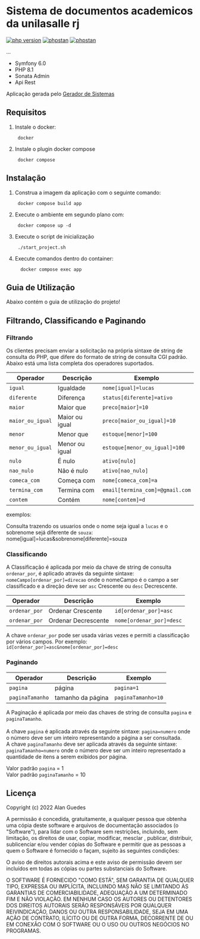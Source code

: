 # Sistema de documentos academicos da unilasalle rj

[![php version](https://img.shields.io/badge/php-v8.1-blue?style=flat&logo=php)](php/composer.json#L6)
[![phpstan](https://img.shields.io/badge/symfony-level%2010-brightgreen.svg?style=flat)](CONTRIBUTING.md#phpstan)
[![phpstan](https://img.shields.io/badge/sonata_admin-level%2010-brightgreen.svg?style=flat)](CONTRIBUTING.md#phpstan)

...
<br>

* Symfony 6.0
* PHP 8.1
* Sonata Admin
* Api Rest


Aplicação gerada pelo <a target="_blank" href="https://geradordesistemas.com.br/">Gerador de Sistemas</a>


## Requisitos
1. Instale o docker:

        docker
2. Instale o plugin docker compose

        docker compose

## Instalação

1. Construa a imagem da aplicação com o seguinte comando:

        docker compose build app

2. Execute o ambiente em segundo plano com:

        docker compose up -d
3. Execute o script de inicialização

        ./start_project.sh

4. Execute comandos dentro do container:

         docker compose exec app

## Guia de Utilização

Abaixo contém o guia de utilização do projeto!


## Filtrando, Classificando e Paginando

### Filtrando

Os clientes precisam enviar a solicitação na própria sintaxe de string de consulta do PHP, que difere do formato de
string de consulta CGI padrão. Abaixo está uma lista completa dos operadores suportados.


| Operador         | Descrição       | Exemplo
|------------------|-----------------| -----------------
| `igual`          | Igualdade       | `nome[igual]=lucas`
| `diferente`      | Diferença       | `status[diferente]=ativo`
| `maior`          | Maior que       | `preco[maior]=10`
| `maior_ou_igual` | Maior ou igual  | `preco[maior_ou_igual]=10`
| `menor`          | Menor que       | `estoque[menor]=100`
| `menor_ou_igual` | Menor ou igual  | `estoque[menor_ou_igual]=100`
| `nulo`           | É nulo          | `ativo[nulo]`
| `nao_nulo`       | Não é nulo      | `ativo[nao_nulo]`
| `comeca_com`     | Começa com      | `nome[comeca_com]=a`
| `termina_com`    | Termina com     | `email[termina_com]=@gmail.com`
| `contem`         | Contém          | `nome[contem]=d`

exemplos:

Consulta trazendo os usuarios onde o nome seja igual a `lucas` e o sobrenome
sejá diferente de `souza`:   nome[igual]=lucas&sobrenome[diferente]=souza

### Classificando

A Classificação é aplicada por meio da chave de string de consulta `ordenar_por`,
é aplicado através da seguinte sintaxe: `nomeCampo[ordenar_por]=direcao`
onde o nomeCampo é o campo a ser classificado e a direção deve ser `asc` Crescente ou `desc` Decrescente.

| Operador      | Descrição      | Exemplo
|---------------|----------------| -----------------
| `ordenar_por` | Ordenar Crescente       | `id[ordenar_por]=asc`
| `ordenar_por`     | Ordenar Decrescente | `nome[ordenar_por]=desc`

A chave `ordenar_por` pode ser usada várias vezes e permiti a classificação por vários campos.
Por exemplo: `id[ordenar_por]=asc&nome[ordenar_por]=desc`


### Paginando
| Operador        | Descrição         | Exemplo
|-----------------|-------------------| -----------------
| `pagina`        | página            | `pagina=1`
| `paginaTamanho` | tamanho da página | `paginaTamanho=10`

A Paginação é aplicada por meio das chaves de string de consulta `pagina` e `paginaTamanho`. <br><br>
A chave `pagina` é aplicada através da seguinte sintaxe: `pagina=numero` onde o número deve ser um inteiro representando a página a ser consultada. <br>
A chave `paginaTamanho` deve ser aplicada através da seguinte sintaxe: `paginaTamanho=numero` onde o número deve ser um inteiro representado a quantidade de itens a
serem exibidos por página.

Valor padrão `pagina` = 1 <br>
Valor padrão `paginaTamanho` = 10

## Licença
Copyright (c) 2022 Alan Guedes

A permissão é concedida, gratuitamente, a qualquer pessoa que obtenha uma cópia deste software e arquivos de
documentação associados (o "Software"), para lidar com o Software sem restrições, incluindo, sem limitação,
os direitos de usar, copiar, modificar, mesclar , publicar, distribuir, sublicenciar e/ou vender cópias do
Software e permitir que as pessoas a quem o Software é fornecido o façam, sujeito às seguintes condições:


O aviso de direitos autorais acima e este aviso de permissão devem ser incluídos em todas as cópias
ou partes substanciais do Software.

O SOFTWARE É FORNECIDO "COMO ESTÁ", SEM GARANTIA DE QUALQUER TIPO, EXPRESSA OU IMPLÍCITA, INCLUINDO MAS
NÃO SE LIMITANDO ÀS GARANTIAS DE COMERCIABILIDADE, ADEQUAÇÃO A UM DETERMINADO FIM E NÃO VIOLAÇÃO. EM NENHUM
CASO OS AUTORES OU DETENTORES DOS DIREITOS AUTORAIS SERÃO RESPONSÁVEIS POR QUALQUER REIVINDICAÇÃO, DANOS OU
OUTRA RESPONSABILIDADE, SEJA EM UMA AÇÃO DE CONTRATO, ILÍCITO OU DE OUTRA FORMA, DECORRENTE DE OU EM CONEXÃO
COM O SOFTWARE OU O USO OU OUTROS NEGÓCIOS NO PROGRAMAS.
